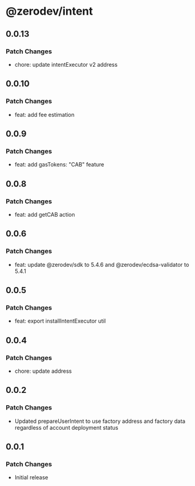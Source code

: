 # @zerodev/intent

## 0.0.13

### Patch Changes

- chore: update intentExecutor v2 address

## 0.0.10

### Patch Changes

- feat: add fee estimation

## 0.0.9

### Patch Changes

- feat: add gasTokens: "CAB" feature

## 0.0.8

### Patch Changes

- feat: add getCAB action

## 0.0.6

### Patch Changes

- feat: update @zerodev/sdk to 5.4.6 and @zerodev/ecdsa-validator to 5.4.1

## 0.0.5

### Patch Changes

- feat: export installIntentExecutor util

## 0.0.4

### Patch Changes

- chore: update address

## 0.0.2

### Patch Changes

- Updated prepareUserIntent to use factory address and factory data regardless of account deployment status

## 0.0.1

### Patch Changes

- Initial release
